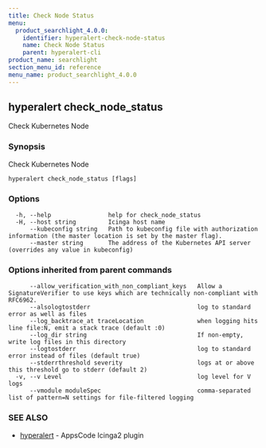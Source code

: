 ```yaml
---
title: Check Node Status
menu:
  product_searchlight_4.0.0:
    identifier: hyperalert-check-node-status
    name: Check Node Status
    parent: hyperalert-cli
product_name: searchlight
section_menu_id: reference
menu_name: product_searchlight_4.0.0
---
```

## hyperalert check_node_status

Check Kubernetes Node

### Synopsis

Check Kubernetes Node

```
hyperalert check_node_status [flags]
```

### Options

```
  -h, --help                help for check_node_status
  -H, --host string         Icinga host name
      --kubeconfig string   Path to kubeconfig file with authorization information (the master location is set by the master flag).
      --master string       The address of the Kubernetes API server (overrides any value in kubeconfig)
```

### Options inherited from parent commands

```
      --allow_verification_with_non_compliant_keys   Allow a SignatureVerifier to use keys which are technically non-compliant with RFC6962.
      --alsologtostderr                              log to standard error as well as files
      --log_backtrace_at traceLocation               when logging hits line file:N, emit a stack trace (default :0)
      --log_dir string                               If non-empty, write log files in this directory
      --logtostderr                                  log to standard error instead of files (default true)
      --stderrthreshold severity                     logs at or above this threshold go to stderr (default 2)
  -v, --v Level                                      log level for V logs
      --vmodule moduleSpec                           comma-separated list of pattern=N settings for file-filtered logging
```

### SEE ALSO

* [hyperalert](/docs/reference/hyperalert/hyperalert.md)	 - AppsCode Icinga2 plugin


